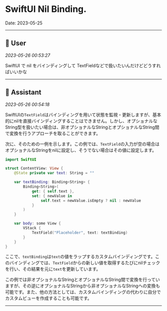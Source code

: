 # SwiftUI Nil Binding.

Date: 2023-05-25

---

## 👤 User
*2023-05-26 00:53:27*

SwiftUI で nil をバインディングして TextFieldなどで扱いたいんだけどどうすればいいかな

---

## 🤖 Assistant
*2023-05-26 00:54:18*

SwiftUIの`TextField`はバインディングを用いて状態を監視・更新しますが、基本的にnilを直接バインディングすることはできません。しかし、オプショナルなString型を扱いたい場合は、非オプショナルなStringとオプショナルなString間で変換を行うアプローチを取ることができます。

次に、そのための一例を示します。この例では、`TextField`の入力が空の場合はオプショナルなStringをnilに設定し、そうでない場合はその値に設定します。

```swift
import SwiftUI

struct ContentView: View {
    @State private var text: String = ""

    var textBinding: Binding<String> {
        Binding<String>(
            get: { self.text },
            set: { newValue in
                self.text = newValue.isEmpty ? nil : newValue
            }
        )
    }

    var body: some View {
        VStack {
            TextField("Placeholder", text: textBinding)
        }
    }
}
```

ここで、`textBinding`は`text`の値をラップするカスタムバインディングです。このバインディングでは、`TextField`からの新しい値を取得するたびにnilチェックを行い、その結果を元に`text`を更新しています。

この例では非オプショナルなStringとオプショナルなString間で変換を行っていますが、その逆にオプショナルなStringから非オプショナルなStringへの変換も可能です。また、他の方法としては、カスタムバインディングの代わりに自分でカスタムビューを作成することも可能です。

---
